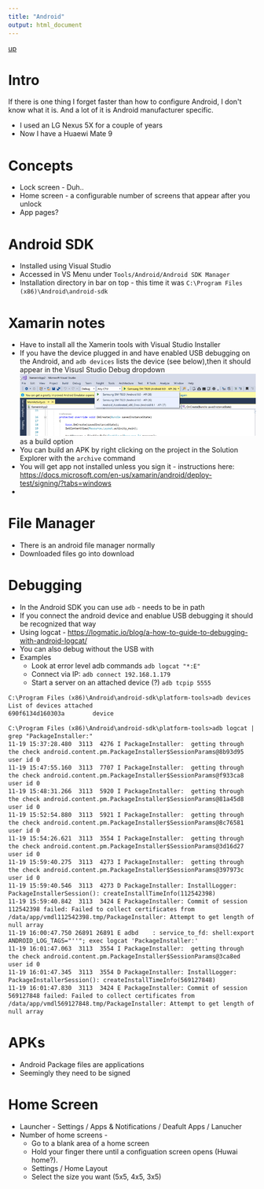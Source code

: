 ```yaml
---
title: "Android"
output: html_document
---
```

[up](https://mikewise2718.github.io/markdowndocs/)

# Intro
If there is one thing I forget faster than how to configure Android, I don't know what it is. And a lot of it is Android manufacturer specific.
 - I used an LG Nexus 5X for a couple of years
 - Now I have a Huaewi Mate 9

# Concepts
 * Lock screen - Duh..
 * Home screen - a configurable number of screens that appear after you unlock
 * App pages?

# Android SDK
 * Installed using Visual Studio
 * Accessed in VS Menu under `Tools/Android/Android SDK Manager`
 * Installation directory in bar on top - this time it was `C:\Program Files (x86)\Android\android-sdk`

# Xamarin notes
  * Have to install all the Xamerin tools with Visual Studio Installer
  * If you have the device plugged in and have enabled USB debugging on the Android, and `adb devices` lists the device (see below),then it should appear in the Visusl Studio Debug dropdown ![VS Menu](vsmenu.png) as a build option
  * You can build an APK by right clicking on the project in the Solution Explorer with the `archive` command
  * You will get app not installed unless you sign it - instructions here: <https://docs.microsoft.com/en-us/xamarin/android/deploy-test/signing/?tabs=windows>
  * 

# File Manager
 * There is an android file manager normally
 * Downloaded files go into download

# Debugging
* In the Android SDK you can use `adb` - needs to be in path
* If you connect the android device and enablue USB debugging it should be recognized that way
* Using logcat - <https://logmatic.io/blog/a-how-to-guide-to-debugging-with-android-logcat/>
* You can also debug without the USB with 
* Examples
  * Look at error level adb commands `adb logcat "*:E"`
  * Connect via IP: `adb connect 192.168.1.179`
  * Start a server on an attached device (?) `adb tcpip 5555`
  
```
C:\Program Files (x86)\Android\android-sdk\platform-tools>adb devices
List of devices attached
690f6134d160303a        device
```

```
C:\Program Files (x86)\Android\android-sdk\platform-tools>adb logcat | grep "PackageInstaller:"
11-19 15:37:28.480  3113  4276 I PackageInstaller:  getting through the check android.content.pm.PackageInstaller$SessionParams@8b93d95 user id 0
11-19 15:47:55.160  3113  7707 I PackageInstaller:  getting through the check android.content.pm.PackageInstaller$SessionParams@f933ca8 user id 0
11-19 15:48:31.266  3113  5920 I PackageInstaller:  getting through the check android.content.pm.PackageInstaller$SessionParams@81a45d8 user id 0
11-19 15:52:54.880  3113  5921 I PackageInstaller:  getting through the check android.content.pm.PackageInstaller$SessionParams@8c76581 user id 0
11-19 15:54:26.621  3113  3554 I PackageInstaller:  getting through the check android.content.pm.PackageInstaller$SessionParams@3d16d27 user id 0
11-19 15:59:40.275  3113  4273 I PackageInstaller:  getting through the check android.content.pm.PackageInstaller$SessionParams@397973c user id 0
11-19 15:59:40.546  3113  4273 D PackageInstaller: InstallLogger: PackageInstallerSession(): createInstallTimeInfo(112542398)
11-19 15:59:40.842  3113  3424 E PackageInstaller: Commit of session 112542398 failed: Failed to collect certificates from /data/app/vmdl112542398.tmp/PackageInstaller: Attempt to get length of null array
11-19 16:00:47.750 26891 26891 E adbd    : service_to_fd: shell:export ANDROID_LOG_TAGS="''"; exec logcat 'PackageInstaller:'
11-19 16:01:47.063  3113  3554 I PackageInstaller:  getting through the check android.content.pm.PackageInstaller$SessionParams@3ca8ed user id 0
11-19 16:01:47.345  3113  3554 D PackageInstaller: InstallLogger: PackageInstallerSession(): createInstallTimeInfo(569127848)
11-19 16:01:47.830  3113  3424 E PackageInstaller: Commit of session 569127848 failed: Failed to collect certificates from /data/app/vmdl569127848.tmp/PackageInstaller: Attempt to get length of null array
```

# APKs
 * Android Package files are applications
 * Seemingly they need to be signed

# Home Screen
 - Launcher - Settings / Apps & Notifications / Deafult Apps / Lanucher
 - Number of home screens - 
    - Go to a blank area of a home screen
    - Hold your finger there until a configuation screen opens (Huwai home?).
    - Settings / Home Layout 
    -  Select the size you want (5x5, 4x5, 3x5)
     
